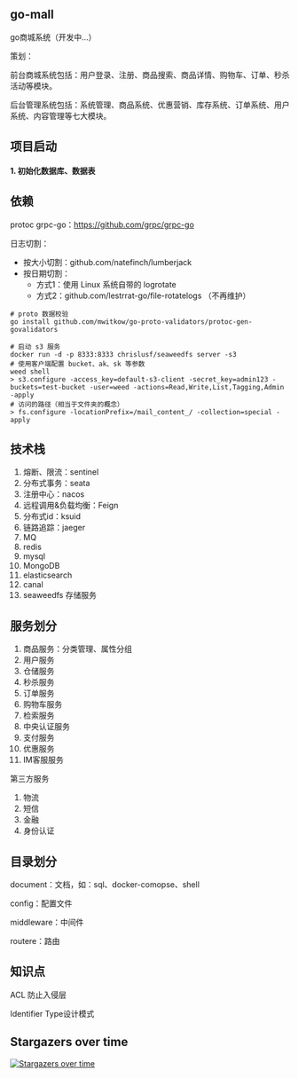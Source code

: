 ## go-mall

go商城系统（开发中...）

策划：

前台商城系统包括：用户登录、注册、商品搜索、商品详情、购物车、订单、秒杀活动等模块。

后台管理系统包括：系统管理、商品系统、优惠营销、库存系统、订单系统、用户系统、内容管理等七大模块。

## 项目启动
#### 1. 初始化数据库、数据表

## 依赖
protoc
grpc-go：https://github.com/grpc/grpc-go

日志切割：
+ 按大小切割：github.com/natefinch/lumberjack
+ 按日期切割：
  + 方式1：使用 Linux 系统自带的 logrotate
  + 方式2：github.com/lestrrat-go/file-rotatelogs （不再维护）

```shell
# proto 数据校验
go install github.com/mwitkow/go-proto-validators/protoc-gen-govalidators
```


```shell
# 启动 s3 服务
docker run -d -p 8333:8333 chrislusf/seaweedfs server -s3
# 使用客户端配置 bucket、ak、sk 等参数
weed shell
> s3.configure -access_key=default-s3-client -secret_key=admin123 -buckets=test-bucket -user=weed -actions=Read,Write,List,Tagging,Admin -apply
# 访问的路径（相当于文件夹的概念）
> fs.configure -locationPrefix=/mail_content_/ -collection=special -apply
```

## 技术栈

1. 熔断、限流：sentinel
2. 分布式事务：seata
3. 注册中心：nacos
4. 远程调用&负载均衡：Feign
5. 分布式id：ksuid
6. 链路追踪：jaeger
7. MQ
8. redis
9. mysql
10. MongoDB
11. elasticsearch
12. canal
13. seaweedfs 存储服务



## 服务划分

1. 商品服务：分类管理、属性分组
2. 用户服务
3. 仓储服务
4. 秒杀服务
5. 订单服务
6. 购物车服务
7. 检索服务
8. 中央认证服务
9. 支付服务
10. 优惠服务
11. IM客服服务

第三方服务

1. 物流
2. 短信
3. 金融
4. 身份认证

## 目录划分

document：文档，如：sql、docker-comopse、shell

config：配置文件

middleware：中间件

routere：路由

## 知识点

ACL 防止入侵层

Identifier Type设计模式


## Stargazers over time
[![Stargazers over time](https://starchart.cc/lwzphper/go-mall.svg)](https://starchart.cc/lwzphper/go-mall)